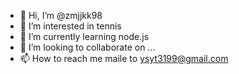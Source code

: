 - 👋 Hi, I’m @zmjjkk98
- 👀 I’m interested in tennis
- 🌱 I’m currently learning node.js
- 💞️ I’m looking to collaborate on ...
- 📫 How to reach me maile to ysyt3199@gmail.com

<!---
zmjjkk98/zmjjkk98 is a ✨ special ✨ repository because its `README.md` (this file) appears on your GitHub profile.
You can click the Preview link to take a look at your changes.
--->
